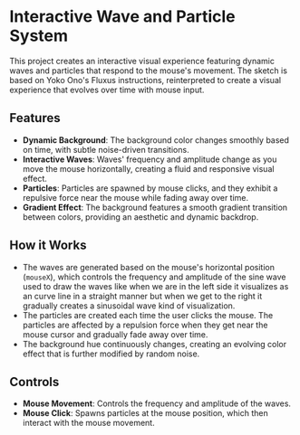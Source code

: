 # Interactive Wave and Particle System

This project creates an interactive visual experience featuring dynamic waves and particles that respond to the mouse's movement. The sketch is based on Yoko Ono's Fluxus instructions, reinterpreted to create a visual experience that evolves over time with mouse input.

## Features
- **Dynamic Background**: The background color changes smoothly based on time, with subtle noise-driven transitions.
- **Interactive Waves**: Waves' frequency and amplitude change as you move the mouse horizontally, creating a fluid and responsive visual effect.
- **Particles**: Particles are spawned by mouse clicks, and they exhibit a repulsive force near the mouse while fading away over time.
- **Gradient Effect**: The background features a smooth gradient transition between colors, providing an aesthetic and dynamic backdrop.

## How it Works
- The waves are generated based on the mouse's horizontal position (`mouseX`), which controls the frequency and amplitude of the sine wave used to draw the waves like when we are in the left side it visualizes as an curve line in a straight manner but when we get to the right it gradually creates a sinusoidal wave kind of visualization.
- The particles are created each time the user clicks the mouse. The particles are affected by a repulsion force when they get near the mouse cursor and gradually fade away over time.
- The background hue continuously changes, creating an evolving color effect that is further modified by random noise.

## Controls
- **Mouse Movement**: Controls the frequency and amplitude of the waves.
- **Mouse Click**: Spawns particles at the mouse position, which then interact with the mouse movement.


